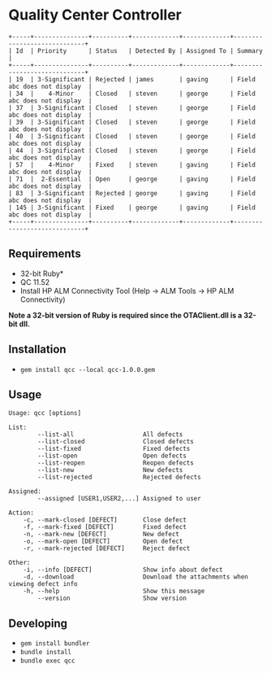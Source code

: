 # Quality Center Controller

    +-----+---------------+----------+-------------+-------------+-----------------------------+
    | Id  | Priority      | Status   | Detected By | Assigned To | Summary                     |
    +-----+---------------+----------+-------------+-------------+-----------------------------+
    | 19  | 3-Significant | Rejected | james       | gaving      | Field abc does not display  |
    | 34  |    4-Minor    | Closed   | steven      | george      | Field abc does not display  |
    | 37  | 3-Significant | Closed   | steven      | george      | Field abc does not display  |
    | 39  | 3-Significant | Closed   | steven      | george      | Field abc does not display  |
    | 40  | 3-Significant | Closed   | steven      | george      | Field abc does not display  |
    | 44  | 3-Significant | Closed   | steven      | george      | Field abc does not display  |
    | 57  |    4-Minor    | Fixed    | steven      | gaving      | Field abc does not display  |
    | 71  |  2-Essential  | Open     | george      | gaving      | Field abc does not display  |
    | 83  | 3-Significant | Rejected | george      | gaving      | Field abc does not display  |
    | 145 | 3-Significant | Fixed    | george      | gaving      | Field abc does not display  |
    +-----+---------------+----------+-------------+-------------+-----------------------------+

## Requirements

* 32-bit Ruby*
* QC 11.52
* Install HP ALM Connectivity Tool (Help -> ALM Tools -> HP ALM Connectivity)

**Note a 32-bit version of Ruby is required since the OTAClient.dll is a 32-bit dll.**

## Installation

* `gem install qcc --local qcc-1.0.0.gem`

## Usage

    Usage: qcc [options]

    List:
            --list-all                   All defects
            --list-closed                Closed defects
            --list-fixed                 Fixed defects
            --list-open                  Open defects
            --list-reopen                Reopen defects
            --list-new                   New defects
            --list-rejected              Rejected defects

    Assigned:
            --assigned [USER1,USER2,...] Assigned to user

    Action:
        -c, --mark-closed [DEFECT]       Close defect
        -f, --mark-fixed [DEFECT]        Fixed defect
        -n, --mark-new [DEFECT]          New defect
        -o, --mark-open [DEFECT]         Open defect
        -r, --mark-rejected [DEFECT]     Reject defect

    Other:
        -i, --info [DEFECT]              Show info about defect
        -d, --download                   Download the attachments when viewing defect info
        -h, --help                       Show this message
            --version                    Show version

## Developing

* `gem install bundler`
* `bundle install`
* `bundle exec qcc`
